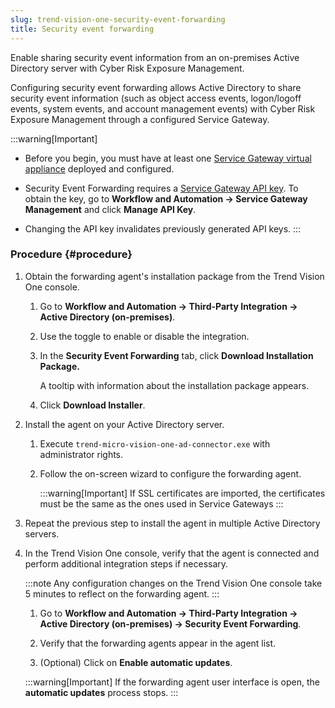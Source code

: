 ```yaml
---
slug: trend-vision-one-security-event-forwarding
title: Security event forwarding
---
```


Enable sharing security event information from an on-premises Active Directory server with Cyber Risk Exposure Management.

Configuring security event forwarding allows Active Directory to share security event information (such as object access events, logon/logoff events, system events, and account management events) with Cyber Risk Exposure Management through a configured Service Gateway.

:::warning[Important]
- Before you begin, you must have at least one [Service Gateway virtual appliance](service-gateway-management.md) deployed and configured.

- Security Event Forwarding requires a [Service Gateway API key](service-gateway-management.md). To obtain the key, go to **Workflow and Automation → Service Gateway Management** and click **Manage API Key**.

- Changing the API key invalidates previously generated API keys.
:::

### Procedure {#procedure}

1.  Obtain the forwarding agent's installation package from the Trend Vision One console.

    1.  Go to **Workflow and Automation → Third-Party Integration → Active Directory (on-premises)**.

    2.  Use the toggle to enable or disable the integration.

    3.  In the **Security Event Forwarding** tab, click **Download Installation Package.**

        A tooltip with information about the installation package appears.

    4.  Click **Download Installer**.

2.  Install the agent on your Active Directory server.

    1.  Execute `trend-micro-vision-one-ad-connector.exe` with administrator rights.

    2.  Follow the on-screen wizard to configure the forwarding agent.

        :::warning[Important]
        If SSL certificates are imported, the certificates must be the same as the ones used in Service Gateways
        :::

3.  Repeat the previous step to install the agent in multiple Active Directory servers.

4.  In the Trend Vision One console, verify that the agent is connected and perform additional integration steps if necessary.

    :::note
    Any configuration changes on the Trend Vision One console take 5 minutes to reflect on the forwarding agent.
    :::

    1.  Go to **Workflow and Automation → Third-Party Integration → Active Directory (on-premises) → Security Event Forwarding**.

    2.  Verify that the forwarding agents appear in the agent list.

    3.  (Optional) Click on **Enable automatic updates**.

    :::warning[Important]
    If the forwarding agent user interface is open, the **automatic updates** process stops.
    :::

